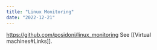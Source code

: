 ```yaml
---
title: "Linux Monitoring"
date: "2022-12-21"
---
```


https://github.com/posidoni/linux_monitoring
See [[Virtual machines#Links]].